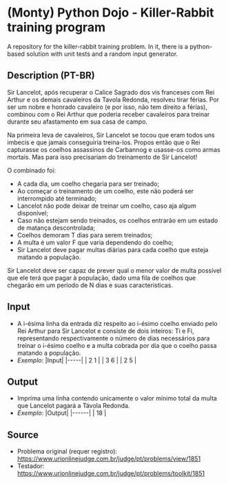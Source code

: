 # (Monty) Python Dojo - Killer-Rabbit training program
A repository for the killer-rabbit training problem. In it, there is a python-based solution with unit tests and a random input generator.

## Description (PT-BR)
Sir Lancelot, após recuperar o Calice Sagrado dos vis franceses com Rei Arthur e os demais cavaleiros da Tavola Redonda, resolveu tirar férias. Por ser um nobre e honrado cavaleiro (e por isso, não tem direito a férias), combinou com o Rei Arthur que poderia receber cavaleiros para treinar durante seu afastamento em sua casa de campo.

Na primeira leva de cavaleiros, Sir Lancelot se tocou que eram todos uns imbecis e que jamais conseguiria treina-los. Propos então que o Rei capturasse os coelhos assassinos de Carbannog e usasse-os como armas mortais. Mas para isso precisariam do treinamento de Sir Lancelot!

O combinado foi:
- A cada dia, um coelho chegaria para ser treinado;
- Ao começar o treinamento de um coelho, este não poderá ser interrompido até terminado;
- Lancelot não pode deixar de treinar um coelho, caso aja algum disponível;
- Caso não estejam sendo treinados, os coelhos entrarão em um estado de matança descontrolada;
- Coelhos demoram T dias para serem treinados;
- A multa é um valor F que varia dependendo do coelho;
- Sir Lancelot deve pagar multas diárias para cada coelho que esteja matando a população.

Sir Lancelot deve ser capaz de prever qual o menor valor de multa possível que ele terá que pagar à população, dado uma fila de coelhos que chegarão em um período de N dias e suas caracteristicas.

## Input
- A i-ésima linha da entrada diz respeito ao i-ésimo coelho enviado pelo Rei Arthur para Sir Lancelot e consiste de dois inteiros: Ti e Fi, representando respectivamente o número de dias necessários para treinar o i-ésimo coelho e a multa cobrada por dia que o coelho passa matando a população.
- *Exemplo*:
    |Input|
    |-----|
    | 2 1 |
    | 3 6 |
    | 2 5 |

## Output
- Imprima uma linha contendo unicamente o valor mínimo total da multa que Lancelot pagará a Távola Redonda.
- *Exemplo*:
    |Output|
    |------|
    |  18  |

## Source
- Problema original (requer registro): https://www.urionlinejudge.com.br/judge/pt/problems/view/1851
- Testador: https://www.urionlinejudge.com.br/judge/pt/problems/toolkit/1851
